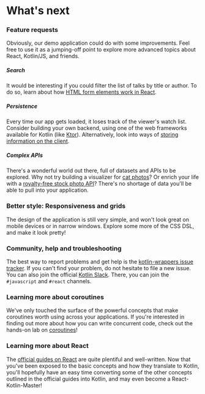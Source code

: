 # What's next

### Feature requests

Obviously, our demo application could do with some improvements.
Feel free to use it as a jumping-off point to explore more advanced topics about React, Kotlin/JS, and friends.

##### Search

It would be interesting if you could filter the list of talks by title or author.
To do so, learn about how [HTML form elements work in React](https://reactjs.org/docs/forms.html).

##### Persistence

Every time our app gets loaded, it loses track of the viewer's watch list.
Consider building your own backend,
using one of the web frameworks available for Kotlin (like [Ktor](https://ktor.io/)).
Alternatively, look into ways of [storing information on the client](https://developer.mozilla.org/en-US/docs/Web/API/Window/localStorage). 

##### Complex APIs

There's a wonderful world out there, full of datasets and APIs to be explored. Why not try building a visualizer for [cat photos](https://thecatapi.com/)? Or enrich your life with a [royalty-free stock photo API](https://unsplash.com/developers)? There's no shortage of data you'll be able to pull into your application.

### Better style: Responsiveness and grids

The design of the application is still very simple, and won't look great on mobile devices or in narrow windows.
Explore some more of the CSS DSL, and make it look pretty!

### Community, help and troubleshooting

The best way to report problems
and get help is the [kotlin-wrappers issue tracker](https://github.com/JetBrains/kotlin-wrappers/issues).
If you can't find your problem, do not hesitate to file a new issue.
You can also join the official [Kotlin Slack](https://surveys.jetbrains.com/s3/kotlin-slack-sign-up).
There, you can join the `#javascript` and `#react` channels.

### Learning more about coroutines

We've only touched the surface of the powerful concepts that make coroutines worth using across your applications. If you're interested in finding out more about how you can write concurrent code, check out the hands-on lab on [coroutines](https://play.kotlinlang.org/hands-on/Introduction%20to%20Coroutines%20and%20Channels/01_Introduction)!

### Learning more about React

The [official guides on React](https://reactjs.org/docs/) are quite plentiful and well-written. Now that you've been exposed to the basic concepts and how they translate to Kotlin, you'll hopefully have an easy time converting some of the other concepts outlined in the official guides into Kotlin, and may even become a React-Kotlin-Master!

